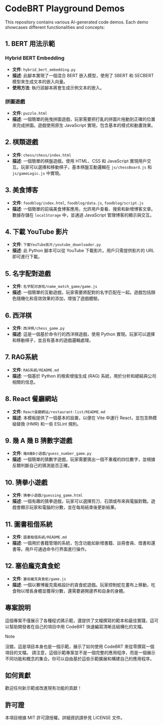 # CodeBRT Playground Demos

This repository contains various AI-generated code demos. Each demo showcases different functionalities and concepts:

## 1. BERT 用法示範
### Hybrid BERT Embedding
- **文件**: `hybrid_bert_embedding.py`
- **描述**: 此腳本實現了一個混合 BERT 嵌入模型，使用了 SBERT 和 SECBERT 模型來生成文本的嵌入向量。
- **使用方法**: 執行該腳本將會生成示例文本的嵌入。

### 拼圖遊戲
- **文件**: `puzzle.html`
- **描述**: 一個簡單的拖曳拼圖遊戲，玩家需要把打亂的拼圖片拖動到正確的位置來完成拼圖。遊戲使用原生 JavaScript 實現，包含基本的樣式和動畫效果。

## 2. 棋類遊戲
- **文件**: `chess/chess/index.html`
- **描述**: 一個簡單的棋盤遊戲，使用 HTML、CSS 和 JavaScript 實現用戶交互。玩家可以選擇和移動棋子，基本棋盤互動邏輯在 `js/chessBoard.js` 和 `js/gameLogic.js` 中實現。

## 3. 美食博客
- **文件**: `foodblog/index.html`, `foodblog/data.js`, `foodblog/script.js`
- **描述**: 一個簡單的前端美食博客應用，允許用戶查看、搜索和新增博客文章。數據存儲在 `localStorage` 中，並通過 JavaScript 管理博客的顯示與交互。

## 4. 下載 YouTube 影片
- **文件**: `下載YouTube影片/youtube_downloader.py`
- **描述**: 此 Python 腳本可以從 YouTube 下載影片。用戶只需提供影片的 URL 即可進行下載。

## 5. 名字配對遊戲
- **文件**: `名字配对游戏/name_match_game/game.js`
- **描述**: 一個簡單的互動遊戲，玩家需要將配對的名字匹配在一起。遊戲包括顏色隨機化和音效效果的添加，增強了遊戲體驗。

## 6. 西洋棋
- **文件**: `西洋棋/chess_game.py`
- **描述**: 這是一個基於命令行的西洋棋遊戲，使用 Python 實現。玩家可以選擇和移動棋子，並且有基本的遊戲邏輯處理。

## 7. RAG系統
- **文件**: `RAG系統/README.md`
- **描述**: 一個基於 Python 的檢索增強生成 (RAG) 系統，用於分析和總結與公司相關的信息。

## 8. React 餐廳網站
- **文件**: `React餐廳網站/restaurant-list/README.md`
- **描述**: 本模板提供了一個基本的設置，以便在 Vite 中運行 React，並包含熱模組替換 (HMR) 和一些 ESLint 規則。

## 9. 幾 A 幾 B 猜數字遊戲
- **文件**: `幾A幾B小遊戲/guess_number_game.py`
- **描述**: 一個簡單的猜數字遊戲，玩家需要猜出一個不重複的四位數字，並根據反饋判斷自己的猜測是否正確。

## 10. 猜拳小遊戲
- **文件**: `猜拳小遊戲/guessing_game.html`
- **描述**: 一個有趣的猜拳遊戲，玩家可以選擇剪刀、石頭或布來與電腦對戰。遊戲會顯示玩家和電腦的分數，並在每局結束後更新結果。

## 11. 圖書租借系統
- **文件**: `圖書租借系統/README.md`
- **描述**: 一個用於書籍管理的系統，包含功能如新增書籍、註冊會員、借書和還書等。用戶可通過命令行界面進行操作。

## 12. 塞伯龐克貪食蛇
- **文件**: `塞伯龐克貪食蛇/game.js`
- **描述**: 一個以賽博龐克風格設計的貪食蛇遊戲。玩家控制蛇在畫布上移動，吃食物以增長身體並獲得分數，還需要避開邊界和自身的身體。

## 專案說明
這個專案不僅展示了各種程式碼示範，還提供了文檔撰寫的範本和最佳實踐，這可以幫助開發者在自己的項目中用 CodeBRT 快速編寫清晰且結構化的文檔。

> [!NOTE]
> 沒錯，這是項目本身也是一個示範，展示了如何使用 CodeBRT 來從零撰寫一個項目的文檔。
> 請注意，這個示範專案並不是一個完整的應用程序，而是一個展示不同功能和概念的集合。你可以自由基於這些示範擴展和構建自己的應用程序。

## 如何貢獻
歡迎任何新示範或改進現有功能的貢獻！

## 許可證
本項目根據 MIT 許可證授權。詳細資訊請參見 LICENSE 文件。
